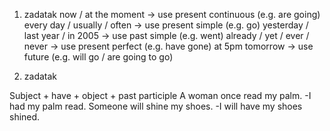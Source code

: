 1. zadatak
now / at the moment → use present continuous (e.g. are going)
every day / usually / often → use present simple (e.g. go)
yesterday / last year / in 2005 → use past simple (e.g. went)
already / yet / ever / never → use present perfect (e.g. have gone)
at 5pm tomorrow → use future (e.g. will go / are going to go)

2. zadatak

Subject + have + object + past participle
A woman once read my palm.
-I had my palm read.
Someone will shine my shoes.
-I will have my shoes shined.